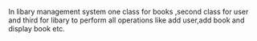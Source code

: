In libary management system one class for books ,second class for user and third for libary to perform all operations like add user,add book and display book etc.


